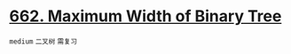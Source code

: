 # [662. Maximum Width of Binary Tree](https://leetcode.com/problems/maximum-width-of-binary-tree/)


`medium` `二叉树` `需复习`